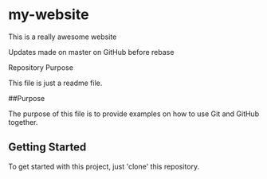 # my-website

This is a really awesome website

Updates made on master on GitHub before rebase

Repository Purpose

This file is just a readme file.

##Purpose

The purpose of this file is to provide examples
on how to use Git and GitHub together.

## Getting Started 

To get started with this project, just 'clone' this repository.
